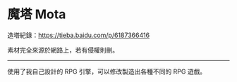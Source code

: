 # 魔塔 Mota

造塔紀錄：https://tieba.baidu.com/p/6187366416

素材完全來源於網路上，若有侵權則刪。

---

使用了我自己設計的 RPG 引擎，可以修改製造出各種不同的 RPG 遊戲。
